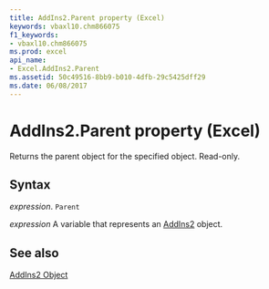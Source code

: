 ```yaml
---
title: AddIns2.Parent property (Excel)
keywords: vbaxl10.chm866075
f1_keywords:
- vbaxl10.chm866075
ms.prod: excel
api_name:
- Excel.AddIns2.Parent
ms.assetid: 50c49516-8bb9-b010-4dfb-29c5425dff29
ms.date: 06/08/2017
---
```



# AddIns2.Parent property (Excel)

Returns the parent object for the specified object. Read-only.


## Syntax

_expression_. `Parent`

_expression_ A variable that represents an [AddIns2](Excel.AddIns2.md) object.


## See also


[AddIns2 Object](Excel.AddIns2.md)

